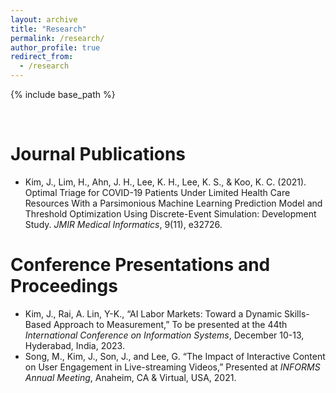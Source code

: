 ```yaml
---
layout: archive
title: "Research"
permalink: /research/
author_profile: true
redirect_from:
  - /research
---
```


{% include base_path %}

<br/>

Journal Publications
======
* Kim, J., Lim, H., Ahn, J. H., Lee, K. H., Lee, K. S., & Koo, K. C. (2021). Optimal Triage for COVID-19 Patients Under Limited Health Care Resources With a Parsimonious Machine Learning Prediction Model and Threshold Optimization Using Discrete-Event Simulation: Development Study. *JMIR Medical Informatics*, 9(11), e32726.



Conference Presentations and Proceedings
======
* Kim, J., Rai, A. Lin, Y-K., “AI Labor Markets: Toward a Dynamic Skills-Based Approach to Measurement,” To be presented at the 44th *International Conference on Information Systems*, December 10-13, Hyderabad, India, 2023.
* Song, M., Kim, J., Son, J., and Lee, G. “The Impact of Interactive Content on User Engagement in Live-streaming Videos,” Presented at *INFORMS Annual Meeting*, Anaheim, CA & Virtual, USA, 2021.
